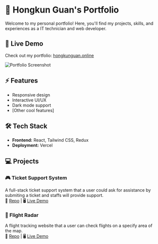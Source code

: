 # 🚀 Hongkun Guan's Portfolio  
Welcome to my personal portfolio! Here, you'll find my projects, skills, and experiences as a IT technician and web developer.

## 🔗 Live Demo  
Check out my portfolio: [hongkunguan.online](https://hongkunguan.online)  

![Portfolio Screenshot](./asset/demo.PNG)  

## ⚡ Features  
- Responsive design  
- Interactive UI/UX  
- Dark mode support  
- [Other cool features]  

## 🛠️ Tech Stack  
- **Frontend:** React, Tailwind CSS, Redux    
- **Deployment:** Vercel 


## 💻 Projects  
### 🎮 Ticket Support System  
A full-stack ticket support system that a user could ask for assistance by submiting a ticket and staffs will provide support.  
🔗 [Repo](https://github.com/Hongkun882/autograder) | 🖥 [Live Demo](https://autograder-tawny.vercel.app/)  

### 🛒 Flight Radar  
A flight tracking website that a user can check flights on a specify area of the map.  
🔗 [Repo](https://github.com/Hongkun882/flight_tracking) | 🖥 [Live Demo](https://flight-tracking-snowy.vercel.app/)  
